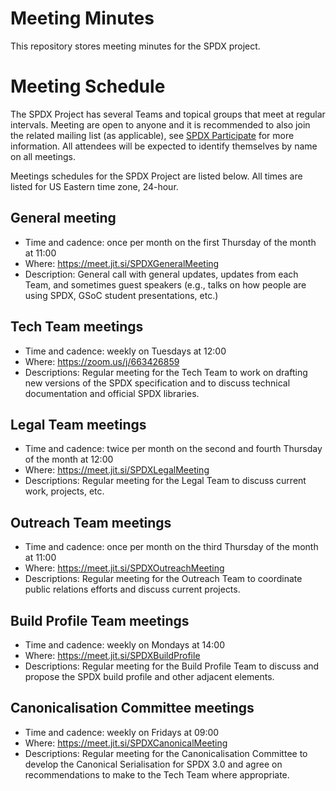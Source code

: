 # Meeting Minutes
This repository stores meeting minutes for the SPDX project.

# Meeting Schedule

The SPDX Project has several Teams and topical groups that meet at regular intervals. Meeting are open to anyone and it is recommended to also join the related mailing list (as applicable), see [SPDX Participate](https://spdx.dev/participate/) for more information. All attendees will be expected to identify themselves by name on all meetings. 

Meetings schedules for the SPDX Project are listed below. All times are listed for US Eastern time zone, 24-hour.

## General meeting
* Time and cadence: once per month on the first Thursday of the month at 11:00
* Where: <https://meet.jit.si/SPDXGeneralMeeting>
* Description: General call with general updates, updates from each Team, and sometimes guest speakers (e.g., talks on how people are using SPDX, GSoC student presentations, etc.)

## Tech Team meetings
* Time and cadence: weekly on Tuesdays at 12:00
* Where: <https://zoom.us/j/663426859>
* Descriptions: Regular meeting for the Tech Team to work on drafting new versions of the SPDX specification and to discuss technical documentation and official SPDX libraries.

## Legal Team meetings
* Time and cadence: twice per month on the second and fourth Thursday of the month at 12:00
* Where: <https://meet.jit.si/SPDXLegalMeeting>
* Descriptions: Regular meeting for the Legal Team to discuss current work, projects, etc. 

## Outreach Team meetings
* Time and cadence: once per month on the third Thursday of the month at 11:00
* Where: <https://meet.jit.si/SPDXOutreachMeeting>
* Descriptions: Regular meeting for the Outreach Team to coordinate public relations efforts and discuss current projects.

## Build Profile Team meetings
* Time and cadence: weekly on Mondays at 14:00
* Where: <https://meet.jit.si/SPDXBuildProfile>
* Descriptions: Regular meeting for the Build Profile Team to discuss and propose the SPDX build profile and other adjacent elements.

## Canonicalisation Committee meetings
* Time and cadence: weekly on Fridays at 09:00
* Where: <https://meet.jit.si/SPDXCanonicalMeeting>
* Descriptions: Regular meeting for the Canonicalisation Committee to develop the Canonical Serialisation for SPDX 3.0 and agree on recommendations to make to the Tech Team where appropriate.
